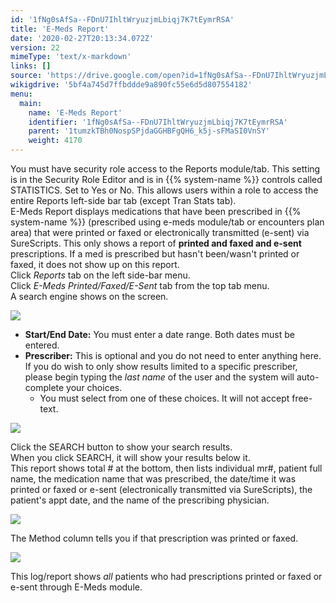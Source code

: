 ```yaml
---
id: '1fNg0sAfSa--FDnU7IhltWryuzjmLbiqj7K7tEymrRSA'
title: 'E-Meds Report'
date: '2020-02-27T20:13:34.072Z'
version: 22
mimeType: 'text/x-markdown'
links: []
source: 'https://drive.google.com/open?id=1fNg0sAfSa--FDnU7IhltWryuzjmLbiqj7K7tEymrRSA'
wikigdrive: '5bf4a745d7ffbddde9a890fc55e6d5d807554182'
menu:
  main:
    name: 'E-Meds Report'
    identifier: '1fNg0sAfSa--FDnU7IhltWryuzjmLbiqj7K7tEymrRSA'
    parent: '1tumzkTBh0NospSPjdaGGHBFgQH6_k5j-sFMaSI0VnSY'
    weight: 4170
---
```

You must have security role access to the Reports module/tab. This setting is in the Security Role Editor and is in {{% system-name %}} controls called STATISTICS. Set to Yes or No. This allows users within a role to access the entire Reports left-side bar tab (except Tran Stats tab).  
E-Meds Report displays medications that have been prescribed in {{% system-name %}} (prescribed using e-meds module/tab or encounters plan area) that were printed or faxed or electronically transmitted (e-sent) via SureScripts. This only shows a report of **printed and faxed and e-sent** prescriptions. If a med is prescribed but hasn't been/wasn't printed or faxed, it does not show up on this report.  
Click *Reports* tab on the left side-bar menu.  
Click *E-Meds Printed/Faxed/E-Sent* tab from the top tab menu.  
A search engine shows on the screen.
  
![](../e-meds-report.assets/1000000000000395000001817CBAA0F044F95BF7.png)  

* <strong>Start/End Date:</strong> You must enter a date range. Both dates must be entered.
* <strong>Prescriber:</strong> This is optional and you do not need to enter anything here. If you do wish to only show results limited to a specific prescriber, please begin typing the <em>last name</em> of the user and the system will auto-complete your choices.
   * You must select from one of these choices. It will not accept free-text.
  
![](../e-meds-report.assets/10000000000001F7000000981861EC8FE2550F98.png)  

Click the SEARCH button to show your search results.  
When you click SEARCH, it will show your results below it.  
This report shows total # at the bottom, then lists individual mr#, patient full name, the medication name that was prescribed, the date/time it was printed or faxed or e-sent (electronically transmitted via SureScripts), the patient's appt date, and the name of the prescribing physician.
  
![](../e-meds-report.assets/10000000000003920000002ABD1E6BF23CAF24F3.jpg)  

The Method column tells you if that prescription was printed or faxed.
  
![](../e-meds-report.assets/100000000000038C00000129BACA202DFC9D051A.png)  

This log/report shows *all* patients who had prescriptions printed or faxed or e-sent through E-Meds module.
